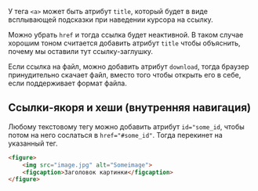 У тега `<a>` может быть атрибут `title`, который будет в виде всплывающей подсказки при наведении курсора на ссылку.

Можно убрать `href` и тогда ссылка будет неактивной. В таком случае хорошим тоном считается добавить атрибут `title` чтобы объяснить, почему мы оставили тут ссылку-заглушку.

Если ссылка на файл, можно добавить атрибут `download`, тогда браузер принудительно скачает файл, вместо того чтобы открыть его в себе, если поддерживает формат файла.

## Ссылки-якоря и хеши (внутренняя навигация)
Любому текстовому тегу можно добавить атрибут `id="some_id`, чтобы потом на него сослаться в `href="#some_id"`. Тогда перекинет на указанный тег.

```html
<figure>
	<img src="image.jpg" alt="Someimage">
	<figcaption>Заголовок картинки</figcaption>
</figure>
```
